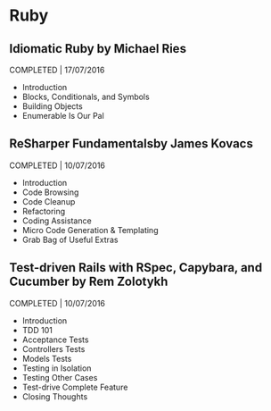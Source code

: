 # Ruby

## Idiomatic Ruby by Michael Ries
COMPLETED | 17/07/2016

- Introduction
- Blocks, Conditionals, and Symbols
- Building Objects
- Enumerable Is Our Pal

## ReSharper Fundamentalsby James Kovacs
COMPLETED | 10/07/2016

- Introduction
- Code Browsing
- Code Cleanup
- Refactoring
- Coding Assistance
- Micro Code Generation & Templating
- Grab Bag of Useful Extras

## Test-driven Rails with RSpec, Capybara, and Cucumber by Rem Zolotykh
COMPLETED | 10/07/2016

- Introduction
- TDD 101
- Acceptance Tests
- Controllers Tests
- Models Tests
- Testing in Isolation
- Testing Other Cases
- Test-drive Complete Feature
- Closing Thoughts
